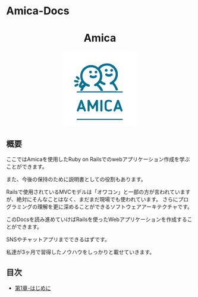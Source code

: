 # Amica-Docs 

<div align="center">
  
# Amica

<img src="https://github.com/AvailsGroup/Amica/blob/master/app/assets/images/top_icon.png" width="200" alt="アイコン">

</div>

## 概要

ここではAmicaを使用したRuby on Railsでのwebアプリケーション作成を学ぶことができます。

また、今後の保持のために説明書としての役割もあります。

Railsで使用されているMVCモデルは「オワコン」と一部の方が言われていますが、絶対にそんなことはなく、まだまだ現場でも使われています。
さらにプログラミングの理解を更に深めることができるソフトウェアアーキテクチャです。

このDocsを読み進めていけばRailsを使ったWebアプリケーションを作成することができます。

SNSやチャットアプリまでできるはずです。

私達が3ヶ月で習得したノウハウをしっかりと載せていきます。

## 目次 

- [第1章-はじめに](第1章-はじめに/get_started.md)